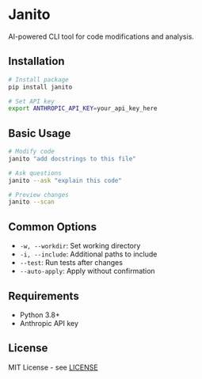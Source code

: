 # Janito

AI-powered CLI tool for code modifications and analysis.

## Installation

```bash
# Install package
pip install janito

# Set API key
export ANTHROPIC_API_KEY=your_api_key_here
```

## Basic Usage

```bash
# Modify code
janito "add docstrings to this file"

# Ask questions
janito --ask "explain this code"

# Preview changes
janito --scan
```

## Common Options

- `-w, --workdir`: Set working directory
- `-i, --include`: Additional paths to include
- `--test`: Run tests after changes
- `--auto-apply`: Apply without confirmation

## Requirements

- Python 3.8+
- Anthropic API key

## License

MIT License - see [LICENSE](LICENSE)